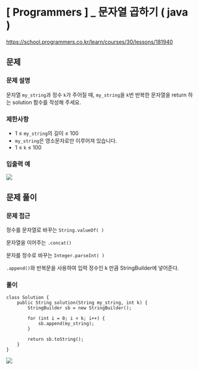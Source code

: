 # [ Programmers ] _ 문자열 곱하기 ( java )

https://school.programmers.co.kr/learn/courses/30/lessons/181940
## 문제 
### 문제 설명
문자열 `my_string`과 정수 `k`가 주어질 때, `my_string`을 `k`번 반복한 문자열을 return 하는 solution 함수를 작성해 주세요.

### 제한사항
- 1 ≤ `my_string`의 길이 ≤ 100
- `my_string`은 영소문자로만 이루어져 있습니다.
- 1 ≤ `k` ≤ 100

### 입출력 예
  ![](https://i.imgur.com/pkC9M5f.png)


## 문제 풀이
### 문제 접근
정수를 문자열로 바꾸는 `String.valueOf( )`

문자열을 이어주는 `.concat()`

문자를 정수로 바꾸는 `Integer.parseInt( )`


`.append()`와 반복문을 사용하여 입력 정수인 k 만큼 StringBuilder에 넣어준다.

### 풀이
```
class Solution {
    public String solution(String my_string, int k) {
        StringBuilder sb = new StringBuilder();
        
        for (int i = 0; i < k; i++) {
            sb.append(my_string);
        }
        
        return sb.toString();
    }
}
```

![](https://i.imgur.com/thl8EvG.png)












